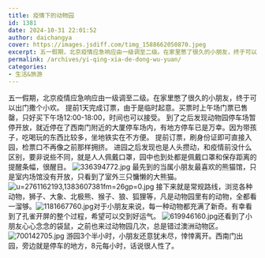 ```yaml
---
title: 疫情下的动物园
id: 1381
date: 2024-10-31 22:01:52
author: daichangya
cover: https://images.jsdiff.com/timg_1588662050870.jpeg
excerpt: 五一假期，北京疫情应急响应由一级调至二级。在家里憋了很久的小朋友，终于可以出门撒个小欢。提前1天完成订票，由于是临时起意。买票时上午场门票已售罄，只好买下午场1200-1800，时间也可以接受。到了之后发现动物园停车场暂停开放，就近停在了西南门附近的大厦停车场内，有地方停车已是万幸。因为带孩子，
permalink: /archives/yi-qing-xia-de-dong-wu-yuan/
categories:
- 生活&旅游
---
```


五一假期，北京疫情应急响应由一级调至二级。在家里憋了很久的小朋友，终于可以出门撒个小欢。
提前1天完成订票，由于是临时起意。买票时上午场门票已售罄，只好买下午场12:00-18:00，时间也可以接受。
到了之后发现动物园停车场暂停开放，就近停在了西南门附近的大厦停车场内，有地方停车已是万幸。因为带孩子，吃喝玩的东西比较多，坐地铁实在不方便。
提前订票，刷身份证即可直接入园，检票口不再像之前那样拥挤。
进园之后发现也是人头攒动，和疫情前没什么区别，要非说些不同，就是人人佩戴口罩，园中也到处都是佩戴口罩和保存距离的提醒条幅，很醒目。
![336394772.jpg](https://images.jsdiff.com/336394772_1588686126712.jpg)
最先到的当属小朋友最喜欢的熊猫馆，只是室内场馆没有开放，只看到了室外三只慵懒的大熊猫。![u=2761162193,1383607381fm=26gp=0.jpg](https://images.jsdiff.com/u=2761162193,1383607381&fm=26&gp=0_1588686212563.jpg)
接下来就是常规路线，浏览各种动物，狮子、大象、北极熊、猴子、狼、狐狸等，凡是动物园里有的动物，全都看一溜够。![1181667760.jpg](https://images.jsdiff.com/1181667760_1588686479454.jpg)对于小朋友来说，每一种动物都充满了新奇。有幸看到了孔雀开屏的整个过程，希望可以交到好运气。
![619946160.jpg](https://images.jsdiff.com/619946160_1588686318984.jpg)还看到了小朋友心心念念的袋鼠，之前也来过动物园几次，总是错过澳洲动物区。![700142705.jpg](https://images.jsdiff.com/700142705_1588686455370.jpg)
游园3个半小时，小朋友还意犹未尽，悻悻离开。西南门出园，旁边就是停车的地方，8元每小时，话说很人性了。
